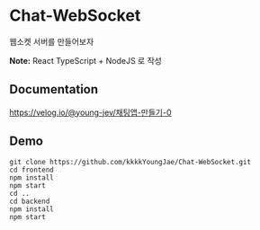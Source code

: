 ﻿# Chat-WebSocket

웹소켓 서버를 만들어보자<br/>

**Note:** React TypeScript + NodeJS 로 작성

## Documentation
https://velog.io/@young-jev/채팅앱-만들기-0

## Demo

```
git clone https://github.com/kkkkYoungJae/Chat-WebSocket.git
cd frontend
npm install
npm start
cd ..
cd backend
npm install
npm start
```
 
